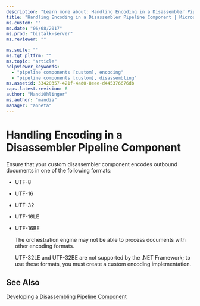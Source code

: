 ```yaml
---
description: "Learn more about: Handling Encoding in a Disassembler Pipeline Component"
title: "Handling Encoding in a Disassembler Pipeline Component | Microsoft Docs"
ms.custom: ""
ms.date: "06/08/2017"
ms.prod: "biztalk-server"
ms.reviewer: ""

ms.suite: ""
ms.tgt_pltfrm: ""
ms.topic: "article"
helpviewer_keywords: 
  - "pipeline components [custom], encoding"
  - "pipeline components [custom], disassembling"
ms.assetid: 33420357-421f-4ad0-8eee-d445376676db
caps.latest.revision: 6
author: "MandiOhlinger"
ms.author: "mandia"
manager: "anneta"
---
```

# Handling Encoding in a Disassembler Pipeline Component
Ensure that your custom disassembler component encodes outbound documents in one of the following formats:  
  
- UTF-8  
  
- UTF-16  
  
- UTF-32  
  
- UTF-16LE  
  
- UTF-16BE  
  
  The orchestration engine may not be able to process documents with other encoding formats.  
  
  UTF-32LE and UTF-32BE are not supported by the .NET Framework; to use these formats, you must create a custom encoding implementation.  
  
## See Also  
 [Developing a Disassembling Pipeline Component](../core/developing-a-disassembling-pipeline-component.md)
